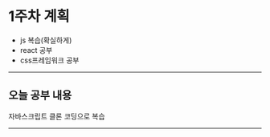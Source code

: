 # 1주차 계획
 
- js 복습(확실하게)
- react 공부
- css프레임워크 공부
------------------
## 오늘 공부 내용
자바스크립트 클론 코딩으로 복습

------------------

